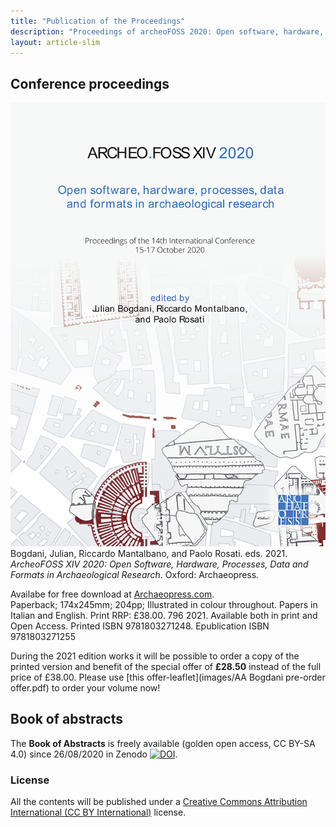 ```yaml
---
title: "Publication of the Proceedings"
description: "Proceedings of archeoFOSS 2020: Open software, hardware, processes, data and formats in archaeological research"
layout: article-slim
---
```


## Conference proceedings

![Bogdani, Montalbano, Rosati, ArcheoFOSS 2020](images/AF-2020.jpg "Bogdani, Montalbano, Rosati, ArcheoFOSS 2020")
Bogdani, Julian, Riccardo Mantalbano, and Paolo Rosati. eds. 2021. _ArcheoFOSS XIV 2020: Open Software, Hardware, Processes, Data and Formats in Archaeological Research_. Oxford: Archaeopress.

Availabe for free download at [Archaeopress.com](https://www.archaeopress.com/ArchaeopressShop/Public/displayProductDetail.asp?id={31193B62-F0B1-4C51-BA08-3D85FCA58990}).  
Paperback; 174x245mm; 204pp; Illustrated in colour throughout. Papers in Italian and English. Print RRP: £38.00. 796 2021. Available both in print and Open Access. Printed ISBN 9781803271248. Epublication ISBN 9781803271255

During the 2021 edition works it will be possible to order a copy of the printed version and benefit of the special offer of **£28.50** instead of the full price of £38.00. Please use [this offer-leaflet](images/AA Bogdani pre-order offer.pdf) to order your volume now!

## Book of abstracts

The **Book of Abstracts** is freely available (golden open access, CC BY-SA 4.0) since 26/08/2020 in Zenodo [![DOI](https://zenodo.org/badge/DOI/10.5281/zenodo.4002961.svg)](https://doi.org/10.5281/zenodo.4002961).


### License

All the contents will be published under a [Creative Commons Attribution International (CC BY International)](https://creativecommons.org/licenses/by/4.0/) license.
